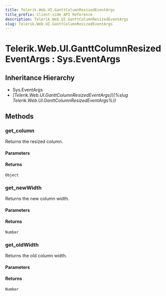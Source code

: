 ```yaml
---
title: Telerik.Web.UI.GanttColumnResizedEventArgs
title_prefix: Client-side API Reference
description: Telerik.Web.UI.GanttColumnResizedEventArgs
slug: Telerik.Web.UI.GanttColumnResizedEventArgs
---
```


# Telerik.Web.UI.GanttColumnResizedEventArgs : Sys.EventArgs 

## Inheritance Hierarchy

* Sys.EventArgs
* *[Telerik.Web.UI.GanttColumnResizedEventArgs]({%slug Telerik.Web.UI.GanttColumnResizedEventArgs%})*


## Methods

### get_column

Returns the resized column. 

#### Parameters

#### Returns

`Object`

### get_newWidth

Returns the new column width. 

#### Parameters

#### Returns

`Number`

### get_oldWidth

Returns the old column width. 

#### Parameters

#### Returns

`Number`

